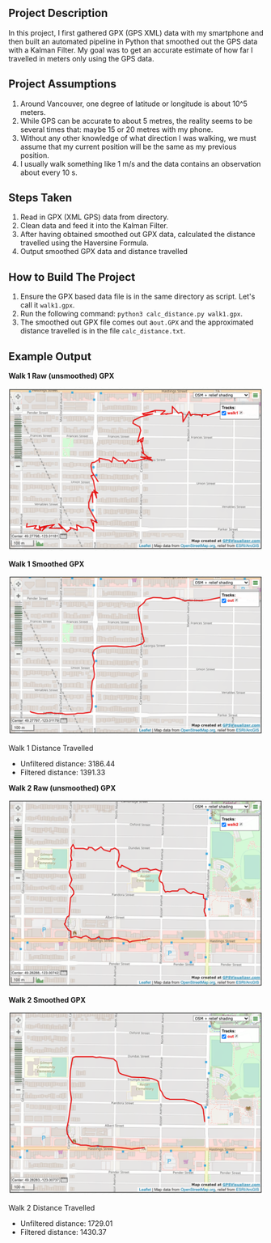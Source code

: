 ## Project Description

In this project, I first gathered GPX (GPS XML) data with my smartphone and then built an automated pipeline in Python that smoothed out the GPS data with a Kalman Filter. My goal was to get an accurate estimate of how far I travelled in meters only using the GPS data.

## Project Assumptions

1) Around Vancouver, one degree of latitude or longitude is about 10^5 meters. 
2) While GPS can be accurate to about 5 metres, the reality seems to be several times that: maybe 15 or 20 metres with my phone.
3) Without any other knowledge of what direction I was walking, we must assume that my current position will be the same as my previous position.
4) I usually walk something like 1 m/s and the data contains an observation about every 10 s.

## Steps Taken

1) Read in GPX (XML GPS) data from directory.
2) Clean data and feed it into the Kalman Filter.
3) After having obtained smoothed out GPX data, calculated the distance travelled using the Haversine Formula.
4) Output smoothed GPX data and distance travelled

## How to Build The Project

1) Ensure the GPX based data file is in the same directory as script. Let's call it `walk1.gpx`.
2) Run the following command: `python3 calc_distance.py walk1.gpx`.
3) The smoothed out GPX file comes out a`out.GPX` and the approximated distance travelled is in the file `calc_distance.txt`.

## Example Output

**Walk 1 Raw (unsmoothed) GPX**

![](/Plots/Walk%201%20Unsmoothed.png)


**Walk 1 Smoothed GPX**

![](/Plots/Walk%201%20Smoothed.png)

Walk 1 Distance Travelled
- Unfiltered distance: 3186.44
- Filtered distance: 1391.33


**Walk 2 Raw (unsmoothed) GPX**

![](/Plots/Walk%202%20Unsmoothed.png)


**Walk 2 Smoothed GPX**

![](/Plots/walk%202%20Smoothed.png)

Walk 2 Distance Travelled
- Unfiltered distance: 1729.01
- Filtered distance: 1430.37


